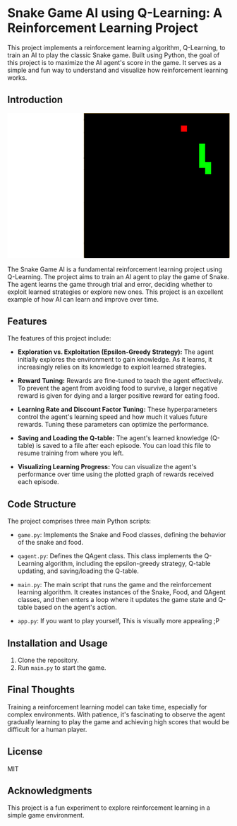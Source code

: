 # Snake Game AI using Q-Learning: A Reinforcement Learning Project  
  
This project implements a reinforcement learning algorithm, Q-Learning, to train an AI to play the classic Snake game. Built using Python, the goal of this project is to maximize the AI agent's score in the game. It serves as a simple and fun way to understand and visualize how reinforcement learning works.  
  
## Introduction  


![Alt text](snake.png)
  
The Snake Game AI is a fundamental reinforcement learning project using Q-Learning. The project aims to train an AI agent to play the game of Snake. The agent learns the game through trial and error, deciding whether to exploit learned strategies or explore new ones. This project is an excellent example of how AI can learn and improve over time.  
  
## Features  
  
The features of this project include:  
  
- **Exploration vs. Exploitation (Epsilon-Greedy Strategy):** The agent initially explores the environment to gain knowledge. As it learns, it increasingly relies on its knowledge to exploit learned strategies.  
  
- **Reward Tuning:** Rewards are fine-tuned to teach the agent effectively. To prevent the agent from avoiding food to survive, a larger negative reward is given for dying and a larger positive reward for eating food.  
  
- **Learning Rate and Discount Factor Tuning:** These hyperparameters control the agent's learning speed and how much it values future rewards. Tuning these parameters can optimize the performance.  
  
- **Saving and Loading the Q-table:** The agent's learned knowledge (Q-table) is saved to a file after each episode. You can load this file to resume training from where you left.  
  
- **Visualizing Learning Progress:** You can visualize the agent's performance over time using the plotted graph of rewards received each episode.  
  
## Code Structure  
  
The project comprises three main Python scripts:  
  
- `game.py`: Implements the Snake and Food classes, defining the behavior of the snake and food.  
  
- `qagent.py`: Defines the QAgent class. This class implements the Q-Learning algorithm, including the epsilon-greedy strategy, Q-table updating, and saving/loading the Q-table.  
  
- `main.py`: The main script that runs the game and the reinforcement learning algorithm. It creates instances of the Snake, Food, and QAgent classes, and then enters a loop where it updates the game state and Q-table based on the agent's action.  

- `app.py`: If you want to play yourself, This is visually more appealing ;P
  

## Installation and Usage  
  
1. Clone the repository.  
2. Run `main.py` to start the game.  
  
## Final Thoughts  
  
Training a reinforcement learning model can take time, especially for complex environments. With patience, it's fascinating to observe the agent gradually learning to play the game and achieving high scores that would be difficult for a human player.  
  
## License  
  
MIT  
  
## Acknowledgments  
  
This project is a fun experiment to explore reinforcement learning in a simple game environment.  
  
